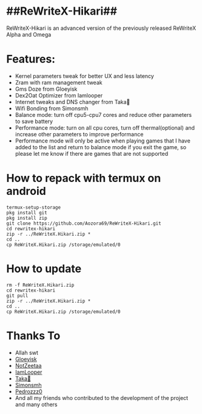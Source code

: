 # ##ReWriteX-Hikari##

ReWriteX-Hikari is an advanced version of the previously released ReWriteX Alpha and Omega

# Features:
- Kernel parameters tweak for better UX and less latency
- Zram with ram management tweak
- Gms Doze from Gloeyisk
- Dex2Oat Optimizer from Iamlooper
- Internet tweaks and DNS changer from Taka🌿
- Wifi Bonding from Simonsmh
- Balance mode: turn off cpu5-cpu7 cores and reduce other parameters to save battery
- Performance mode: turn on all cpu cores, turn off thermal(optional) and increase other parameters to improve performance
- Performance mode will only be active when playing games that I have added to the list and return to balance mode if you exit the game, so please let me know if there are games that are not supported 



# How to repack with termux on android

```
termux-setup-storage
pkg install git
pkg install zip
git clone https://github.com/Aozora69/ReWriteX-Hikari.git
cd rewritex-hikari
zip -r ../ReWriteX.Hikari.zip *
cd ..
cp ReWriteX.Hikari.zip /storage/emulated/0
```

# How to update

```
rm -f ReWriteX.Hikari.zip
cd rewritex-hikari
git pull
zip -r ../ReWriteX.Hikari.zip *
cd ..
cp ReWriteX.Hikari.zip /storage/emulated/0
```

# Thanks To

- Allah swt
- [Gloeyisk](https://github.com/gloeyisk)
- [NotZeetaa](https://github.com/NotZeetaa)
- [IamLooper](https://github.com/iamlooper)
- [Taka🌿](https://github.com/takeru-kageyuki)
- [Simonsmh](https://github.com/simonsmh)
- [Pedrozzz0](https://github.com/King-Projects)
- And all my friends who contributed to the development of the project and many others

